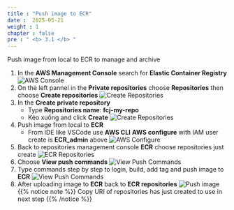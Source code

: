 ```yaml
---
title : "Push image to ECR"
date :  2025-05-21 
weight : 1
chapter : false
pre : " <b> 3.1 </b> "
---
```

Push image from local to ECR to manage and archive
1. In the **AWS Management Console** search for **Elastic Container Registry**
    ![AWS Console](/images/3-Push-image-to-ECR-and-run-ECS-cluster/3.1-Push-image-to-ECR/0001-AWSConsole.png)
2. On the left pannel in the **Private repositories** choose **Repositories** then choose **Create repositories**
    ![Create Repositories](/images/3-Push-image-to-ECR-and-run-ECS-cluster/3.1-Push-image-to-ECR/0002-CreateRepo.png)
3. In the **Create private repository**
    - Type **Repositories name**: **fcj-my-repo**
    - Kéo xuống and click **Create**
    ![Create Repositories](/images/3-Push-image-to-ECR-and-run-ECS-cluster/3.1-Push-image-to-ECR/0003-CreateRepo.png)
4. Push image from local to **ECR**
    - From IDE like VSCode use **AWS CLI**  **AWS configure** with IAM user create is **ECR_admin** above
    ![AWS Configure](/images/3-Push-image-to-ECR-and-run-ECS-cluster/3.1-Push-image-to-ECR/0004-AWSconfigure.png)
5. Back to repositories management console **ECR** choose repositories just create
    ![ECR Repositories](/images/3-Push-image-to-ECR-and-run-ECS-cluster/3.1-Push-image-to-ECR/0005-ECRrepositories.png)
6. Choose **View push commands**
    ![View Push Commands](/images/3-Push-image-to-ECR-and-run-ECS-cluster/3.1-Push-image-to-ECR/0006-ViewPushCommands.png)
7. Type commands step by step to login, build, add tag and push image to **ECR**
    ![View Push Commands](/images/3-Push-image-to-ECR-and-run-ECS-cluster/3.1-Push-image-to-ECR/0007-ViewPushCommands.png)
8. After uploading image to **ECR** back to **ECR repositories** 
    ![Push image](/images/3-Push-image-to-ECR-and-run-ECS-cluster/3.1-Push-image-to-ECR/0008-PushImage.png)
{{% notice note %}}
Copy URI of repositories has just created to use in next step
{{% /notice %}}